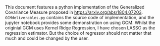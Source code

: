 This document features a python implementation of the Generalized Covariance Measure proposed in https://arxiv.org/abs/1804.07203.
`GCMdeliverables.py` contains the source code of implementation, and the jupyter notebook provides some demonstration on using GCM. Whilst the originial GCM uses Kernel Ridge Regression, I have chosen LASSO as the regression estimator. But the choice of regressor should not matter that much and could be changed by the user.
